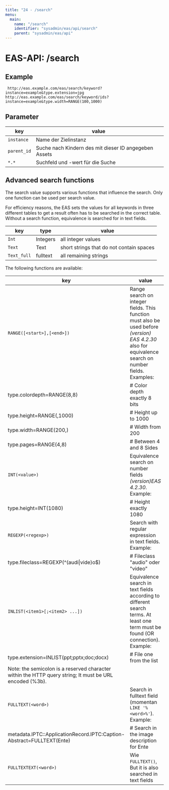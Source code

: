 ```yaml
---
title: "24 - /search"
menu:
  main:
    name: "/search"
    identifier: "sysadmin/eas/api/search"
    parent: "sysadmin/eas/api"
---
```

#  EAS-API: /search

##  Example

~~~
 http://eas.example.com/eas/search/keyword?instance=example&type.extension=jpg
http://eas.example.com/eas/search/keyword/ids?instance=example&type.width=RANGE(100,1000)
~~~


##  Parameter


|key|value|
|---|---|
|`instance`          |Name der Zielinstanz|
|`parent_id`         |Suche nach Kindern des mit dieser ID angegeben Assets|
|`*.*`               |Suchfeld und -wert für die Suche|

##  Advanced search functions

The search value supports various functions that influence the search. Only one function can be used per search value.

For efficiency reasons, the EAS sets the values for all keywords in three different tables to get a result often has to be searched in the correct table. Without a search function, equivalence is searched for in text fields.

|key|type|value|
|---|---|---|
| ` Int ` | Integers | all integer values |
| ` Text ` | Text | short strings that do not contain spaces |
| ` Text_full ` | fulltext | all remaining strings |

The following functions are available:

|key|value|
|---|---|
|`RANGE([<start>],[<end>])`|Range search on integer fields. This function must also be used before *(version) EAS 4.2.30* also for equivalence search on number fields. Examples:|
|type.colordepth=RANGE&#40;8,8)     |       # Color depth exactly 8 bits|
|type.height=RANGE&#40;,1000)       |       # Height up to 1000|
|type.width=RANGE&#40;200,)         |       # Width from 200|
|type.pages=RANGE&#40;4,8)          |       # Between 4 and 8 Sides|
|`INT(<value>)`|Equivalence search on number fields *(version)EAS 4.2.30*. Example:|
|type.height=INT&#40;1080)             |        # Height exactly 1080|
|`REGEXP(<regexp>)`|Search with regular expression in text fields. Example:|
|type.fileclass=REGEXP&#40;^&#40;audi&#124;vide)o$)| # Fileclass "audio" oder "video"|
|`INLIST(<item1>[;<item2> ...])`|Equivalence search in text fields according to different search terms. At least one term must be found (OR connection). Example:|
|type.extension=INLIST&#40;ppt;pptx;doc;docx) | # File one from the list|
|Note: the semicolon is a reserved character within the HTTP query string; It must be URL encoded (%3b).||
|`FULLTEXT(<word>)`|Search in fulltext field (momentan `LIKE '%<word>%'`). Example:|
|metadata.IPTC::ApplicationRecord.IPTC:Caption-Abstract=FULLTEXT&#40;Ente)|                                      # Search in the image description for Ente|
|`FULLTEXTEXT(<word>)`|Wie `FULLTEXT()`, But it is also searched in text fields|


 

